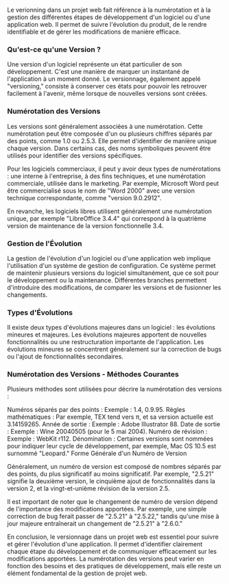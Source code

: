 Le verionning dans un projet web fait référence à la numérotation et à la gestion des différentes étapes de développement d'un logiciel ou d'une application web. Il permet de suivre l'évolution du produit, de le rendre identifiable et de gérer les modifications de manière efficace.

### Qu'est-ce qu'une Version ?

Une version d'un logiciel représente un état particulier de son développement. C'est une manière de marquer un instantané de l'application à un moment donné. Le versionnage, également appelé "versioning," consiste à conserver ces états pour pouvoir les retrouver facilement à l'avenir, même lorsque de nouvelles versions sont créées.

### Numérotation des Versions

Les versions sont généralement associées à une numérotation. Cette numérotation peut être composée d'un ou plusieurs chiffres séparés par des points, comme 1.0 ou 2.5.3. Elle permet d'identifier de manière unique chaque version. Dans certains cas, des noms symboliques peuvent être utilisés pour identifier des versions spécifiques.

Pour les logiciels commerciaux, il peut y avoir deux types de numérotations : une interne à l'entreprise, à des fins techniques, et une numérotation commerciale, utilisée dans le marketing. Par exemple, Microsoft Word peut être commercialisé sous le nom de "Word 2000" avec une version technique correspondante, comme "version 9.0.2912".

En revanche, les logiciels libres utilisent généralement une numérotation unique, par exemple "LibreOffice 3.4.4" qui correspond à la quatrième version de maintenance de la version fonctionnelle 3.4.

### Gestion de l'Évolution

La gestion de l'évolution d'un logiciel ou d'une application web implique l'utilisation d'un système de gestion de configuration. Ce système permet de maintenir plusieurs versions du logiciel simultanément, que ce soit pour le développement ou la maintenance. Différentes branches permettent d'introduire des modifications, de comparer les versions et de fusionner les changements.

### Types d'Évolutions

Il existe deux types d'évolutions majeures dans un logiciel : les évolutions mineures et majeures. Les évolutions majeures apportent de nouvelles fonctionnalités ou une restructuration importante de l'application. Les évolutions mineures se concentrent généralement sur la correction de bugs ou l'ajout de fonctionnalités secondaires.

### Numérotation des Versions - Méthodes Courantes

Plusieurs méthodes sont utilisées pour décrire la numérotation des versions :

Numéros séparés par des points : Exemple : 1.4, 0.9.95.
Règles mathématiques : Par exemple, TEX tend vers π, et sa version actuelle est 3.14159265.
Année de sortie : Exemple : Adobe Illustrator 88.
Date de sortie : Exemple : Wine 20040505 (pour le 5 mai 2004).
Numéro de révision : Exemple : WebKit r112.
Dénomination : Certaines versions sont nommées pour indiquer leur cycle de développement, par exemple, Mac OS 10.5 est surnommé "Leopard."
Forme Générale d'un Numéro de Version

Généralement, un numéro de version est composé de nombres séparés par des points, du plus significatif au moins significatif. Par exemple, "2.5.21" signifie la deuxième version, le cinquième ajout de fonctionnalités dans la version 2, et la vingt-et-unième révision de la version 2.5.

Il est important de noter que le changement de numéro de version dépend de l'importance des modifications apportées. Par exemple, une simple correction de bug ferait passer de "2.5.21" à "2.5.22," tandis qu'une mise à jour majeure entraînerait un changement de "2.5.21" à "2.6.0."

En conclusion, le versionnage dans un projet web est essentiel pour suivre et gérer l'évolution d'une application. Il permet d'identifier clairement chaque étape du développement et de communiquer efficacement sur les modifications apportées. La numérotation des versions peut varier en fonction des besoins et des pratiques de développement, mais elle reste un élément fondamental de la gestion de projet web.
